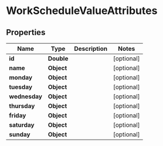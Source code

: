 

# WorkScheduleValueAttributes


## Properties

| Name | Type | Description | Notes |
|------------ | ------------- | ------------- | -------------|
|**id** | **Double** |  |  [optional] |
|**name** | **Object** |  |  [optional] |
|**monday** | **Object** |  |  [optional] |
|**tuesday** | **Object** |  |  [optional] |
|**wednesday** | **Object** |  |  [optional] |
|**thursday** | **Object** |  |  [optional] |
|**friday** | **Object** |  |  [optional] |
|**saturday** | **Object** |  |  [optional] |
|**sunday** | **Object** |  |  [optional] |



